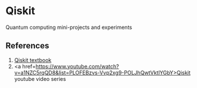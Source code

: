 # Qiskit
Quantum computing mini-projects and experiments 

## References
1. <a href=https://qiskit.org/textbook/preface.html>Qiskit textbook</a>
2. <a href=https://www.youtube.com/watch?v=a1NZC5rqQD8&list=PLOFEBzvs-Vvp2xg9-POLJhQwtVktlYGbY>Qiskit youtube video series</a>

